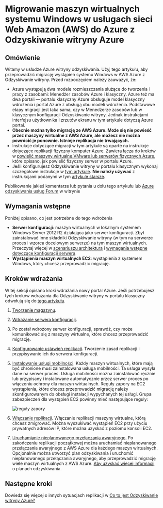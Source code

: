 <properties
    pageTitle="Migrowanie maszyn wirtualnych systemu Windows z usługi sieci Web Amazon Azure z Odzyskiwanie witryny | Microsoft Azure"
    description="W tym artykule opisano, jak przeprowadzić migrację maszyn wirtualnych systemu Windows z systemem w usługach sieci Web Amazon (AWA) Azure za pomocą Odzyskiwanie witryny Azure."
    services="site-recovery"
    documentationCenter=""
    authors="rayne-wiselman"
    manager="jwhit"
    editor=""/>

<tags
    ms.service="site-recovery"
    ms.devlang="na"
    ms.topic="article"
    ms.tgt_pltfrm="na"
    ms.workload="backup-recovery"
    ms.date="08/22/2016"
    ms.author="raynew"/>

#  <a name="migrate-windows-virtual-machines-in-amazon-web-services-aws-to-azure-with-azure-site-recovery"></a>Migrowanie maszyn wirtualnych systemu Windows w usługach sieci Web Amazon (AWS) do Azure z Odzyskiwanie witryny Azure

## <a name="overview"></a>Omówienie

Witamy w usłudze Azure witryny odzyskiwania. Użyj tego artykułu, aby przeprowadzić migrację wystąpień systemu Windows w AWS Azure z Odzyskiwanie witryny. Przed rozpoczęciem należy zauważyć, że:

- Azure występują dwa modele rozmieszczania służące do tworzenia i pracy z zasobami: Menedżer zasobów Azure i klasyczny. Azure też ma dwa portali — portalu klasyczny Azure obsługuje model klasyczny wdrożenia i portal Azure z obsługą obu modeli wdrożenia. Podstawowe etapy migracji jest taka sama, czy w Menedżerze zasobów lub w klasycznym konfiguracji Odzyskiwanie witryny. Jednak instrukcjami interfejsu użytkownika i zrzutów ekranu w tym artykule dotyczą Azure portal.
- **Obecnie można tylko migrację ze AWS Azure. Może się nie powieść przez maszyny wirtualne z AWS Azure, ale możesz nie można powrócić je ponownie. Istnieje replikacja nie trwających.**
- Instrukcje dotyczące migracji w tym artykule są oparte na instrukcje dotyczące replikacji fizyczny komputer Azure. Zawiera łącza do kroków w [powielić maszyny wirtualne VMware lub serwerów fizycznych Azure](site-recovery-vmware-to-azure.md), które opisano, jak powielić fizyczny serwer w portalu Azure.
- Jeśli konfigurujesz Odzyskiwanie witryny w portalu klasycznym wykonaj szczegółowe instrukcje w [tym artykule](site-recovery-vmware-to-azure-classic.md). **Nie należy używać** z instrukcjami podanymi w tym [artykule starsze](site-recovery-vmware-to-azure-classic-legacy.md).

Publikowanie jakieś komentarze lub pytania u dołu tego artykułu lub [Azure odzyskiwania usług Forum](https://social.msdn.microsoft.com/forums/azure/home?forum=hypervrecovmgr) w witrynie


## <a name="prerequisites"></a>Wymagania wstępne

Poniżej opisano, co jest potrzebne do tego wdrożenia

- **Serwer konfiguracji**: maszyn wirtualnych w lokalnym systemem Windows Server 2012 R2 działająca jako serwer konfiguracji. Zbyt zainstalować inne składniki Odzyskiwanie witryny (w tym na serwerze proces i wzorca docelowym serwerze) na tym maszyn wirtualnych. Przeczytaj więcej w [scenariuszu architektura](site-recovery-vmware-to-azure.md#scenario-architecture) i [wymagania wstępne dotyczące konfiguracji serwera](site-recovery-vmware-to-azure.md#configuration-server-prerequisites).
- **Wystąpienia maszyn wirtualnych EC2**: wystąpienia z systemem Windows, który chcesz przeprowadzić migrację.

## <a name="deployment-steps"></a>Kroków wdrażania

W tej sekcji opisano kroki wdrażania nowy portal Azure. Jeśli potrzebujesz tych kroków wdrażania dla Odzyskiwanie witryny w portalu klasyczny odwołują się do [tego artykułu](site-recovery-vmware-to-azure-classic.md).

1. [Tworzenie magazynu](site-recovery-vmware-to-azure.md#create-a-recovery-services-vault).
2. [Wdrażanie serwera konfiguracji](site-recovery-vmware-to-azure.md#step-2-set-up-the-source-environment).
3. Po został wdrożony serwer konfiguracji, sprawdź, czy może komunikować się z maszyny wirtualne, które chcesz przeprowadzić migrację.
4. [Konfigurowanie ustawień replikacji](site-recovery-vmware-to-azure.md#step-4-set-up-replication-settings). Tworzenie zasad replikacji i przypisywanie ich do serwera konfiguracji.
5. [Instalowanie usługi mobilności](site-recovery-vmware-to-azure.md#step-6-replication-application). Każdy maszyn wirtualnych, które mają być chronione musi zainstalowana usługa mobilności. Ta usługa wysyła dane na serwer proces. Usługa mobilności można zainstalować ręcznie lub przypisany i instalowane automatycznie przez serwer proces po włączeniu ochrony dla maszyn wirtualnych. Reguły zapory na EC2 wystąpienia, które chcesz przeprowadzić migrację należy skonfigurowanym do obsługi instalacji wypychanych tej usługi. Grupa zabezpieczeń dla wystąpień EC2 powinny mieć następujące reguły:

    ![reguły zapory](./media/site-recovery-migrate-aws-to-azure/migrate-firewall.png)

6. [Włączanie replikacji](site-recovery-vmware-to-azure.md#enable-replication). Włączanie replikacji maszyny wirtualne, którą chcesz zmigrować. Można wyszukiwać wystąpień EC2 przy użyciu prywatnych adresów IP, które można uzyskać z poziomu konsoli EC2.
7. [Uruchamianie nieplanowanego przełączania awaryjnego](site-recovery-failover.md#run-an-unplanned-failover). Po zakończeniu replikacji początkowej można uruchamiać nieplanowanego przełączania awaryjnego z AWS Azure dla każdego maszyn wirtualnych. Opcjonalnie można utworzyć plan odzyskiwania i uruchomić nieplanowanego przełączania awaryjnego, aby przeprowadzić migrację wiele maszyn wirtualnych z AWS Azure. [Aby uzyskać więcej informacji](site-recovery-create-recovery-plans.md) o planach odzyskiwania.

## <a name="next-steps"></a>Następne kroki

Dowiedz się więcej o innych sytuacjach replikacji w [Co to jest Odzyskiwanie witryny Azure?](site-recovery-overview.md)
